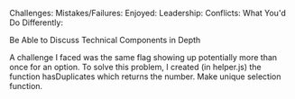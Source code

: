 Challenges:
Mistakes/Failures:
Enjoyed:
Leadership:
Conflicts:
What You'd Do Differently:

Be Able to Discuss Technical Components in Depth

A challenge I faced was the same flag showing up potentially more than once for an option. To solve this problem, I created (in helper.js) the function hasDuplicates which returns the number. Make unique selection function.